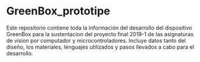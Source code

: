 # GreenBox_prototipe
Este repositorio contiene toda la información del desarrollo del dispositivo GreenBox para la sustentacion del proyecto final 2019-1 de las asignaturas de vision por computador y microcontroladores. Incluye datos tanto del diseño, los materiales, lenguajes utilizados y pasos llevados a cabo para el desarrollo.
